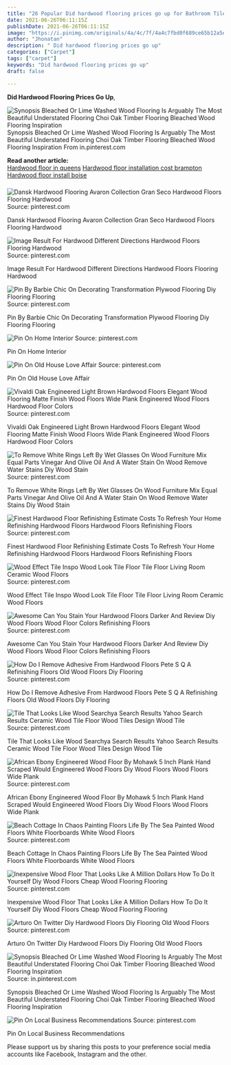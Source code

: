 ```yaml
---
title: "26 Popular Did hardwood flooring prices go up for Bathroom Tiles"
date: 2021-06-26T06:11:15Z
publishDate: 2021-06-26T06:11:15Z
image: "https://i.pinimg.com/originals/4a/4c/7f/4a4c7fbd0f689ce65b12a5eebe5fef67.jpg"
author: "Jhonatan"
description: " Did hardwood flooring prices go up"
categories: ["Carpet"]
tags: ["carpet"]
keywords: "Did hardwood flooring prices go up"
draft: false

---
```

<!-- Head tag Code -->
**Did Hardwood Flooring Prices Go Up**, 

![Synopsis Bleached Or Lime Washed Wood Flooring Is Arguably The Most Beautiful Understated Flooring Choi Oak Timber Flooring Bleached Wood Flooring Inspiration](https://i.pinimg.com/originals/0c/e5/dd/0ce5dd52ecc3fad26bed2330544d3d5f.png "Synopsis Bleached Or Lime Washed Wood Flooring Is Arguably The Most Beautiful Understated Flooring Choi Oak Timber Flooring Bleached Wood Flooring Inspiration")
Synopsis Bleached Or Lime Washed Wood Flooring Is Arguably The Most Beautiful Understated Flooring Choi Oak Timber Flooring Bleached Wood Flooring Inspiration From in.pinterest.com

**Read another article:**  
[Hardwood floor in queens](/hardwood-floor-in-queens/)
[Hardwood floor installation cost brampton](/hardwood-floor-installation-cost-brampton/)
[Hardwood floor install boise](/hardwood-floor-install-boise/)




### 

 


![Dansk Hardwood Flooring Avaron Collection Gran Seco Hardwood Floors Flooring Hardwood](https://i.pinimg.com/564x/33/e3/69/33e36916dd147a5ec0666da0c75ca498.jpg "Dansk Hardwood Flooring Avaron Collection Gran Seco Hardwood Floors Flooring Hardwood")
Source: pinterest.com

Dansk Hardwood Flooring Avaron Collection Gran Seco Hardwood Floors Flooring Hardwood  

![Image Result For Hardwood Different Directions Hardwood Floors Flooring Hardwood](https://i.pinimg.com/600x315/44/13/bc/4413bc2936c4ccfafce12b9b894c1e16.jpg "Image Result For Hardwood Different Directions Hardwood Floors Flooring Hardwood")
Source: pinterest.com

Image Result For Hardwood Different Directions Hardwood Floors Flooring Hardwood  

![Pin By Barbie Chic On Decorating Transformation Plywood Flooring Diy Flooring Flooring](https://i.pinimg.com/originals/37/a6/7d/37a67d1546f8cec79702c5d4a19b5648.jpg "Pin By Barbie Chic On Decorating Transformation Plywood Flooring Diy Flooring Flooring")
Source: pinterest.com

Pin By Barbie Chic On Decorating Transformation Plywood Flooring Diy Flooring Flooring  

![Pin On Home Interior](https://i.pinimg.com/originals/42/22/ff/4222ff94954dcf128c12b35d13aff37c.jpg "Pin On Home Interior")
Source: pinterest.com

Pin On Home Interior  

![Pin On Old House Love Affair](https://i.pinimg.com/originals/f1/2d/98/f12d987ff2e3c8d0c711e881d046c216.jpg "Pin On Old House Love Affair")
Source: pinterest.com

Pin On Old House Love Affair  

![Vivaldi Oak Engineered Light Brown Hardwood Floors Elegant Wood Flooring Matte Finish Wood Floors Wide Plank Engineered Wood Floors Hardwood Floor Colors](https://i.pinimg.com/originals/dc/63/60/dc636029799bb7bc643e0f952f051346.jpg "Vivaldi Oak Engineered Light Brown Hardwood Floors Elegant Wood Flooring Matte Finish Wood Floors Wide Plank Engineered Wood Floors Hardwood Floor Colors")
Source: pinterest.com

Vivaldi Oak Engineered Light Brown Hardwood Floors Elegant Wood Flooring Matte Finish Wood Floors Wide Plank Engineered Wood Floors Hardwood Floor Colors  

![To Remove White Rings Left By Wet Glasses On Wood Furniture Mix Equal Parts Vinegar And Olive Oil And A Water Stain On Wood Remove Water Stains Diy Wood Stain](https://i.pinimg.com/originals/c9/4a/c2/c94ac23aa126819ae5a1e85946e56b8e.jpg "To Remove White Rings Left By Wet Glasses On Wood Furniture Mix Equal Parts Vinegar And Olive Oil And A Water Stain On Wood Remove Water Stains Diy Wood Stain")
Source: pinterest.com

To Remove White Rings Left By Wet Glasses On Wood Furniture Mix Equal Parts Vinegar And Olive Oil And A Water Stain On Wood Remove Water Stains Diy Wood Stain  

![Finest Hardwood Floor Refinishing Estimate Costs To Refresh Your Home Refinishing Hardwood Floors Hardwood Floors Refinishing Floors](https://i.pinimg.com/474x/54/47/ef/5447ef17a9b7db7c93fe892922bbc8b9.jpg "Finest Hardwood Floor Refinishing Estimate Costs To Refresh Your Home Refinishing Hardwood Floors Hardwood Floors Refinishing Floors")
Source: pinterest.com

Finest Hardwood Floor Refinishing Estimate Costs To Refresh Your Home Refinishing Hardwood Floors Hardwood Floors Refinishing Floors  

![Wood Effect Tile Inspo Wood Look Tile Floor Tile Floor Living Room Ceramic Wood Floors](https://i.pinimg.com/originals/ec/79/f0/ec79f0480e8ffbfe27d4ac6ce3131fb9.jpg "Wood Effect Tile Inspo Wood Look Tile Floor Tile Floor Living Room Ceramic Wood Floors")
Source: pinterest.com

Wood Effect Tile Inspo Wood Look Tile Floor Tile Floor Living Room Ceramic Wood Floors  

![Awesome Can You Stain Your Hardwood Floors Darker And Review Diy Wood Floors Wood Floor Colors Refinishing Floors](https://i.pinimg.com/originals/ac/fb/3b/acfb3bcbcf35fb0de2779ff780210c50.jpg "Awesome Can You Stain Your Hardwood Floors Darker And Review Diy Wood Floors Wood Floor Colors Refinishing Floors")
Source: pinterest.com

Awesome Can You Stain Your Hardwood Floors Darker And Review Diy Wood Floors Wood Floor Colors Refinishing Floors  

![How Do I Remove Adhesive From Hardwood Floors Pete S Q A Refinishing Floors Old Wood Floors Diy Flooring](https://i.pinimg.com/originals/85/33/17/8533179bcd93e44560ada96a6d614ff2.jpg "How Do I Remove Adhesive From Hardwood Floors Pete S Q A Refinishing Floors Old Wood Floors Diy Flooring")
Source: pinterest.com

How Do I Remove Adhesive From Hardwood Floors Pete S Q A Refinishing Floors Old Wood Floors Diy Flooring  

![Tile That Looks Like Wood Searchya Search Results Yahoo Search Results Ceramic Wood Tile Floor Wood Tiles Design Wood Tile](https://i.pinimg.com/736x/0e/32/67/0e32672afbcc865bbe866560df5819b6--wood-ceramic-tiles-ceramic-flooring.jpg "Tile That Looks Like Wood Searchya Search Results Yahoo Search Results Ceramic Wood Tile Floor Wood Tiles Design Wood Tile")
Source: pinterest.com

Tile That Looks Like Wood Searchya Search Results Yahoo Search Results Ceramic Wood Tile Floor Wood Tiles Design Wood Tile  

![African Ebony Engineered Wood Floor By Mohawk 5 Inch Plank Hand Scraped Would Engineered Wood Floors Diy Wood Floors Wood Floors Wide Plank](https://i.pinimg.com/originals/26/54/3e/26543e1a2f1a909675b9094e16da4c1a.jpg "African Ebony Engineered Wood Floor By Mohawk 5 Inch Plank Hand Scraped Would Engineered Wood Floors Diy Wood Floors Wood Floors Wide Plank")
Source: pinterest.com

African Ebony Engineered Wood Floor By Mohawk 5 Inch Plank Hand Scraped Would Engineered Wood Floors Diy Wood Floors Wood Floors Wide Plank  

![Beach Cottage In Chaos Painting Floors Life By The Sea Painted Wood Floors White Floorboards White Wood Floors](https://i.pinimg.com/originals/54/df/c0/54dfc01bf9e9d0dad5dd09064257edeb.jpg "Beach Cottage In Chaos Painting Floors Life By The Sea Painted Wood Floors White Floorboards White Wood Floors")
Source: pinterest.com

Beach Cottage In Chaos Painting Floors Life By The Sea Painted Wood Floors White Floorboards White Wood Floors  

![Inexpensive Wood Floor That Looks Like A Million Dollars How To Do It Yourself Diy Wood Floors Cheap Wood Flooring Flooring](https://i.pinimg.com/736x/e6/95/cd/e695cd3710aa1627ca6b5e0d7418bcb3--barn-wood-floors-diy-staining-wood-floors-diy.jpg "Inexpensive Wood Floor That Looks Like A Million Dollars How To Do It Yourself Diy Wood Floors Cheap Wood Flooring Flooring")
Source: pinterest.com

Inexpensive Wood Floor That Looks Like A Million Dollars How To Do It Yourself Diy Wood Floors Cheap Wood Flooring Flooring  

![Arturo On Twitter Diy Hardwood Floors Diy Flooring Old Wood Floors](https://i.pinimg.com/736x/3f/ba/c1/3fbac1aa15ce3e0e1e2ef20bd8a99ce4--refurbished-hardwood-floors-refinishing-hardwood-floors-old-houses.jpg "Arturo On Twitter Diy Hardwood Floors Diy Flooring Old Wood Floors")
Source: pinterest.com

Arturo On Twitter Diy Hardwood Floors Diy Flooring Old Wood Floors  

![Synopsis Bleached Or Lime Washed Wood Flooring Is Arguably The Most Beautiful Understated Flooring Choi Oak Timber Flooring Bleached Wood Flooring Inspiration](https://i.pinimg.com/originals/0c/e5/dd/0ce5dd52ecc3fad26bed2330544d3d5f.png "Synopsis Bleached Or Lime Washed Wood Flooring Is Arguably The Most Beautiful Understated Flooring Choi Oak Timber Flooring Bleached Wood Flooring Inspiration")
Source: in.pinterest.com

Synopsis Bleached Or Lime Washed Wood Flooring Is Arguably The Most Beautiful Understated Flooring Choi Oak Timber Flooring Bleached Wood Flooring Inspiration  

![Pin On Local Business Recommendations](https://i.pinimg.com/originals/4a/4c/7f/4a4c7fbd0f689ce65b12a5eebe5fef67.jpg "Pin On Local Business Recommendations")
Source: pinterest.com

Pin On Local Business Recommendations  

Please support us by sharing this posts to your preference social media accounts like Facebook, Instagram and the other.

